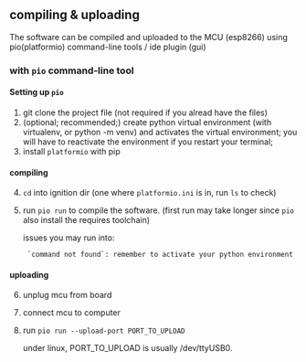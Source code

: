 

## compiling & uploading
The software can be compiled and uploaded to the MCU (esp8266) using pio(platformio) command-line tools / ide plugin (gui)

### with `pio` command-line tool
#### Setting up `pio`
1. git clone the project file (not required if you alread have the files)
2. (optional; recommended;)
create python virtual environment (with virtualenv, or python -m venv) and activates the virtual environment; you will have to reactivate the environment if you restart your terminal;
3. install `platformio` with pip

#### compiling
4. `cd` into ignition dir (one where `platformio.ini` is in, run `ls` to check)
5. run `pio run` to compile the software. (first run may take longer since `pio` also install the requires toolchain)

    issues you may run into:

        `command not found`: remember to activate your python environment

#### uploading
6. unplug mcu from board
7. connect mcu to computer
6. run `pio run --upload-port PORT_TO_UPLOAD`
    
    under linux, PORT_TO_UPLOAD is usually /dev/ttyUSB0.